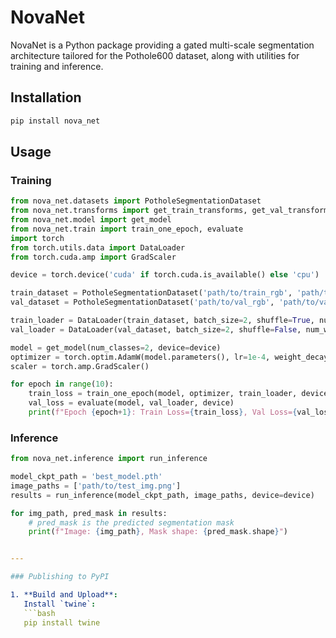 # NovaNet

NovaNet is a Python package providing a gated multi-scale segmentation architecture tailored for the Pothole600 dataset, along with utilities for training and inference.

## Installation

```bash
pip install nova_net
```

## Usage

### Training
```python
from nova_net.datasets import PotholeSegmentationDataset
from nova_net.transforms import get_train_transforms, get_val_transforms
from nova_net.model import get_model
from nova_net.train import train_one_epoch, evaluate
import torch
from torch.utils.data import DataLoader
from torch.cuda.amp import GradScaler

device = torch.device('cuda' if torch.cuda.is_available() else 'cpu')

train_dataset = PotholeSegmentationDataset('path/to/train_rgb', 'path/to/train_label', transforms=get_train_transforms())
val_dataset = PotholeSegmentationDataset('path/to/val_rgb', 'path/to/val_label', transforms=get_val_transforms())

train_loader = DataLoader(train_dataset, batch_size=2, shuffle=True, num_workers=2)
val_loader = DataLoader(val_dataset, batch_size=2, shuffle=False, num_workers=2)

model = get_model(num_classes=2, device=device)
optimizer = torch.optim.AdamW(model.parameters(), lr=1e-4, weight_decay=1e-4)
scaler = torch.amp.GradScaler()

for epoch in range(10):
    train_loss = train_one_epoch(model, optimizer, train_loader, device, scaler)
    val_loss = evaluate(model, val_loader, device)
    print(f"Epoch {epoch+1}: Train Loss={train_loss}, Val Loss={val_loss}")
```

### Inference

```python
from nova_net.inference import run_inference

model_ckpt_path = 'best_model.pth'
image_paths = ['path/to/test_img.png']
results = run_inference(model_ckpt_path, image_paths, device=device)

for img_path, pred_mask in results:
    # pred_mask is the predicted segmentation mask
    print(f"Image: {img_path}, Mask shape: {pred_mask.shape}")
```

```yaml

---

### Publishing to PyPI

1. **Build and Upload**:  
   Install `twine`:
   ```bash
   pip install twine
```
